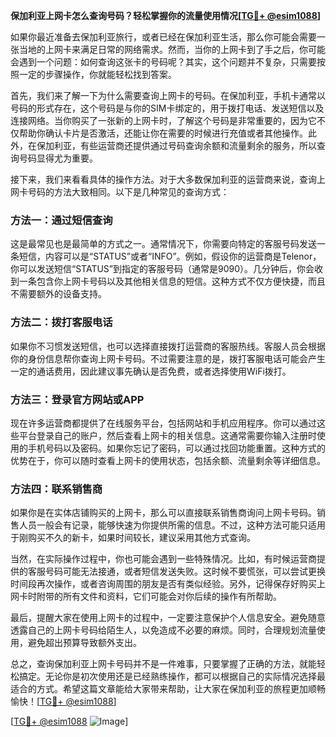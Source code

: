 **保加利亚上网卡怎么查询号码？轻松掌握你的流量使用情况[[TG💪+ @esim1088](https://t.me/s/esim1088)]**

如果你最近准备去保加利亚旅行，或者已经在保加利亚生活，那么你可能会需要一张当地的上网卡来满足日常的网络需求。然而，当你的上网卡到了手之后，你可能会遇到一个问题：如何查询这张卡的号码呢？其实，这个问题并不复杂，只需要按照一定的步骤操作，你就能轻松找到答案。

首先，我们来了解一下为什么需要查询上网卡的号码。在保加利亚，手机卡通常以号码的形式存在，这个号码是与你的SIM卡绑定的，用于拨打电话、发送短信以及连接网络。当你购买了一张新的上网卡时，了解这个号码是非常重要的，因为它不仅帮助你确认卡片是否激活，还能让你在需要的时候进行充值或者其他操作。此外，在保加利亚，有些运营商还提供通过号码查询余额和流量剩余的服务，所以查询号码显得尤为重要。

接下来，我们来看看具体的操作方法。对于大多数保加利亚的运营商来说，查询上网卡号码的方法大致相同。以下是几种常见的查询方式：

### 方法一：通过短信查询

这是最常见也是最简单的方式之一。通常情况下，你需要向特定的客服号码发送一条短信，内容可以是“STATUS”或者“INFO”。例如，假设你的运营商是Telenor，你可以发送短信“STATUS”到指定的客服号码（通常是9090）。几分钟后，你会收到一条包含你上网卡号码以及其他相关信息的短信。这种方式不仅方便快捷，而且不需要额外的设备支持。

### 方法二：拨打客服电话

如果你不习惯发送短信，也可以选择直接拨打运营商的客服热线。客服人员会根据你的身份信息帮你查询上网卡号码。不过需要注意的是，拨打客服电话可能会产生一定的通话费用，因此建议事先确认是否免费，或者选择使用WiFi拨打。

### 方法三：登录官方网站或APP

现在许多运营商都提供了在线服务平台，包括网站和手机应用程序。你可以通过这些平台登录自己的账户，然后查看上网卡的相关信息。这通常需要你输入注册时使用的手机号码以及密码。如果你忘记了密码，可以通过找回功能重置。这种方式的优势在于，你可以随时查看上网卡的使用状态，包括余额、流量剩余等详细信息。

### 方法四：联系销售商

如果你是在实体店铺购买的上网卡，那么可以直接联系销售商询问上网卡号码。销售人员一般会有记录，能够快速为你提供所需的信息。不过，这种方法可能只适用于刚购买不久的新卡，如果时间较长，建议采用其他方式查询。

当然，在实际操作过程中，你也可能会遇到一些特殊情况。比如，有时候运营商提供的客服号码可能无法接通，或者短信发送失败。这时候不要慌张，可以尝试更换时间段再次操作，或者咨询周围的朋友是否有类似经验。另外，记得保存好购买上网卡时附带的所有文件和资料，它们可能会对你后续的操作有所帮助。

最后，提醒大家在使用上网卡的过程中，一定要注意保护个人信息安全。避免随意透露自己的上网卡号码给陌生人，以免造成不必要的麻烦。同时，合理规划流量使用，避免超出预算导致额外支出。

总之，查询保加利亚上网卡号码并不是一件难事，只要掌握了正确的方法，就能轻松搞定。无论你是初次使用还是已经熟练操作，都可以根据自己的实际情况选择最适合的方式。希望这篇文章能给大家带来帮助，让大家在保加利亚的旅程更加顺畅愉快！[[TG💪+ @esim1088](https://t.me/s/esim1088)]

[[TG💪+ @esim1088](https://t.me/s/esim1088) ![Image](https://i.postimg.cc/4NQfJmqS/Snipaste-2025-05-13-00-14-12.png)]